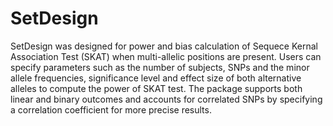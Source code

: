 # SetDesign
SetDesign was designed for power and bias calculation of Sequece Kernal Association Test (SKAT)  when multi-allelic positions are present. Users can specify parameters such as the number of subjects, SNPs and the minor allele frequencies, significance level and effect size of both alternative alleles to compute the power of SKAT test. The package supports both linear and binary outcomes and accounts for correlated SNPs by specifying a correlation coefficient for more precise results.
